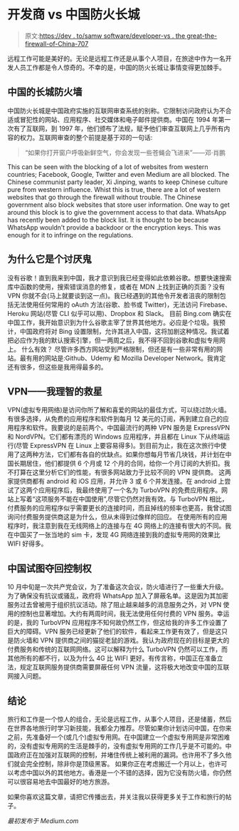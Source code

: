 # 开发商 vs 中国防火长城

> 原文:[https://dev . to/samw software/developer-vs . the great-the-firewall-of-China-707](https://dev.to/samwsoftware/developer-vs-the-great-firewall-of-china-707)

远程工作可能是美好的。无论是远程工作还是从事个人项目，在旅途中作为一名开发人员工作都是令人惊奇的。不幸的是，中国的防火长城让事情变得更加棘手。

## 中国的长城防火墙

中国防火长城是中国政府实施的互联网审查系统的别称。它限制访问政府认为不合适或冒犯性的网站、应用程序、社交媒体和电子邮件提供商。中国在 1994 年第一次有了互联网，到 1997 年，他们颁布了法规，赋予他们审查互联网上几乎所有内容的权力。互联网审查的整个前提是基于邓的一句话:

> “如果你打开窗户呼吸新鲜空气，你会发现一些苍蝇会飞进来”——邓·肖鹏

This can be seen with the blocking of a lot of websites from western countries; Facebook, Google, Twitter and even Medium are all blocked. The Chinese communist party leader, Xi Jinping, wants to keep Chinese culture pure from western influence. Whist this is true, there are a lot of western websites that go through the firewall without trouble. The Chinese government also block websites that store user information. One way to get around this block is to give the government access to that data. WhatsApp has recently been added to the block list. It is thought to be because WhatsApp wouldn’t provide a backdoor or the encryption keys. This was enough for it to infringe on the regulations.

## 为什么它是个讨厌鬼

没有谷歌！直到我来到中国，我才意识到我已经变得如此依赖谷歌。想要快速搜索库中函数的使用，搜索错误消息的修复，或者在 MDN 上找到正确的页面？没有 VPN 你就不会(马上就要谈到这一点)。我已经遇到的其他令开发者沮丧的限制包括无法使用任何常用的 oAuth 方法(谷歌、脸书或 Twitter)，无法访问 Firebase、Heroku 网站(尽管 CLI 似乎可以用)、Dropbox 和 Slack。
目前 Bing.com 确实在中国工作，我开始意识到为什么谷歌主宰了世界其他地方。必应是个垃圾。我预计，中国政府将对 Bing 设置限制，允许其进入中国，这将加剧这种情况。我试着把必应作为我的默认搜索引擎，但一两周之后，我不得不回到谷歌和虚拟专用网上。
什么有效？
尽管许多西方网站受到严格限制，但还是有一些非常有用的网站。最有用的网站是:Github、Udemy 和 Mozilla Developer Network。我肯定还有很多，但这些是我用得最多的。

## VPN——我理智的救星

VPN(虚拟专用网络)是访问你所了解和喜爱的网站的最佳方式，可以绕过防火墙。有很多选择，从免费的应用程序和软件到每月 12 美元的订阅，再到建立自己的应用程序和软件。我要说的是前两个。中国最流行的两种 VPN 服务是 ExpressVPN 和 NordVPN。它们都有漂亮的 Windows 应用程序，并且都在 Linux 下从终端运行(尽管 ExpressVPN 在 Linux 上要容易得多)。到目前为止，我在这次旅行中使用了这两种方法，它们都有各自的优缺点。如果你想每月节省几块钱，并计划在中国长期居住，他们都提供 6 个月或 12 个月的合同，给你一个月订阅的大折扣。我不打算在这里分析它们的性能，有很多网站致力于比较不同的 VPN 提供商。
这两家提供商都有 android 和 iOS 应用，并允许 3 或 6 个并发连接。在 android 上尝试了这两个应用程序后，我最终使用了一个名为 TurboVPN 的免费应用程序。网站上写着“这项服务不能在中国使用”,尽管它仍然对我有效。与 TurboVPN 相比，付费服务的应用程序似乎需要更长的连接时间，而且掉线的频率也更高，我曾试图询问付费服务提供商这是为什么，但从未得到过像样的回应。
在使用所有的应用程序时，我注意到我在无线网络上的连接与在 4G 网络上的连接有很大的不同。我在中国买了一张当地的 sim 卡，发现 4G 网络连接到我的虚拟专用网的效果比 WIFI 好得多。

## 中国试图夺回控制权

10 月中旬是一次共产党会议，为了准备这次会议，防火墙进行了一些重大升级。为了确保没有抗议或骚乱，政府将 WhatsApp 加入了屏蔽名单。这是因为其加密服务过去曾被用于组织抗议活动。除了阻止越来越多的消息服务之外，对 VPN 使用的控制也显著增加。大约有两周时间，我无法使用任何付费的 VPN 服务。幸运的是，我的 TurboVPN 应用程序不知何故仍然工作，但这给我的许多工作设置了巨大的障碍。VPN 服务已经更新了他们的软件，看起来工作更有效了，但是这只是防火墙和 VPN 提供商之间的猫捉老鼠的游戏。我认为政府现在的目标是更大的付费服务和传统的互联网网络。这可以解释为什么 TurboVPN 仍然可以工作，而其他所有的都不行，以及为什么 4G 比 WIFI 更好。有传言称，中国正在准备立法，规定互联网服务提供商需要屏蔽任何 VPN 流量，这将极大地改变中国的互联网接入问题。

## 结论

旅行和工作是一个惊人的组合，无论是远程工作，从事个人项目，还是储蓄，然后在世界各地旅行时学习新技能，我都全力推荐。尽管如果你计划访问中国，在你来之前，先准备好一个(或几个)虚拟专用网。在中国建立一个虚拟专用网是非常困难的，没有虚拟专用网的生活是棘手的，没有虚拟专用网的工作几乎是不可能的。中国政府正在加强对互联网的控制，并堵住传统上被利用的漏洞。也许用不了多久他们就会完全控制，除非你是顶级黑客。
如果你正在考虑搬迁一个月以上，也许可以考虑中国以外的其他地方。香港是一个不错的选择，因为它没有防火墙，你仍然可以很容易地去中国最好的地方旅游。

如果你喜欢这篇文章，请把它传播出去，并关注我以获得更多关于工作和旅行的帖子。

*最初发布于 Medium.com*